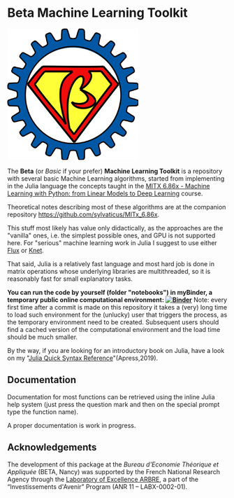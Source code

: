 # Beta Machine Learning Toolkit

<img src="assets/bmlt_logo.png" width="300"/>

The **Beta** (or _Basic_ if your prefer) **Machine Learning Toolkit** is a repository with several basic Machine Learning algorithms, started from implementing in the Julia language the concepts taught in the [MITX 6.86x - Machine Learning with Python: from Linear Models to Deep Learning](https://www.edx.org/course/machine-learning-with-python-from-linear-models-to) course.

Theoretical notes describing most of these algorithms are at the companion repository https://github.com/sylvaticus/MITx_6.86x.

This stuff most likely has value only didactically, as the approaches are the "vanilla" ones, i.e. the simplest possible ones, and GPU is not supported here.
For "serious" machine learning work in Julia I suggest to use either [Flux](https://fluxml.ai/) or [Knet](https://github.com/denizyuret/Knet.jl).

That said, Julia is a relatively fast language and most hard job is done in matrix operations whose underlying libraries are multithreaded, so it is reasonably fast for small explanatory tasks.

**You can run the code by yourself (folder "notebooks") in myBinder, a temporary public online computational environment:
[![Binder](https://mybinder.org/badge_logo.svg)](https://mybinder.org/v2/gh/sylvaticus/bmlt.jl/master)**
Note: every first time after a commit is made on this repository it takes a (very) long time to load such environment for the (unlucky) user that triggers the process, as the temporary environment need to be created. Subsequent users should find a cached version of the computational environment and the load time should be much smaller.

By the way, if you are looking for an introductory book on Julia, have a look on my "[Julia Quick Syntax Reference](https://www.julia-book.com/)"(Apress,2019).

## Documentation

Documentation for most functions can be retrieved using the inline Julia help system (just press the question mark and then on the special prompt type the function name).

A proper documentation is work in progress.


## Acknowledgements

The development of this package at the _Bureau d'Economie Théorique et Appliquée_ (BETA, Nancy) was supported by the French National Research Agency through the [Laboratory of Excellence ARBRE](http://mycor.nancy.inra.fr/ARBRE/), a part of the “Investissements d'Avenir” Program (ANR 11 – LABX-0002-01).
